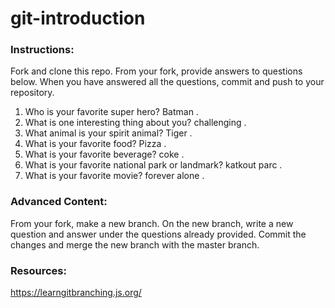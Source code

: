 # git-introduction

### Instructions:

Fork and clone this repo.
From your fork, provide answers to questions below.
When you have answered all the questions, commit and push to your repository.

1. Who is your favorite super hero?
   Batman . 
2. What is one interesting thing about you?
   challenging .
3. What animal is your spirit animal?
   Tiger .
4. What is your favorite food?
   Pizza .
5. What is your favorite beverage?
   coke .
6. What is your favorite national park or landmark?
   katkout parc .
7. What is your favorite movie?
   forever alone . 
### Advanced Content:

From your fork, make a new branch.
On the new branch, write a new question and answer under the questions already provided.
Commit the changes and merge the new branch with the master branch.

### Resources:

https://learngitbranching.js.org/
